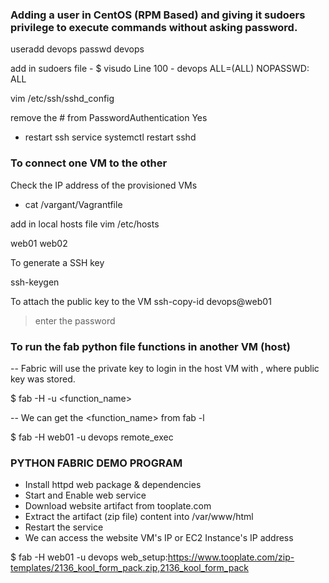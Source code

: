 ### Adding a user in CentOS (RPM Based) and giving it sudoers privilege to execute commands without asking password.

useradd devops
passwd devops
<set password>

add in sudoers file - $ visudo
Line 100 -
devops ALL=(ALL) NOPASSWD: ALL

vim /etc/ssh/sshd_config

remove the # from PasswordAuthentication Yes

- restart ssh service
  systemctl restart sshd

### To connect one VM to the other

Check the IP address of the provisioned VMs

- cat /vargant/Vagrantfile

add in local hosts file
vim /etc/hosts

<ip-address of web01> web01
<ip-address of web02> web02

To generate a SSH key

ssh-keygen

To attach the public key to the VM
ssh-copy-id devops@web01

> enter the password

### To run the fab python file functions in another VM (host)

-- Fabric will use the private key to login in the host VM with <username>, where public key was stored.

$ fab -H <hostname> -u <username> <function_name>

-- We can get the <function_name> from fab -l

$ fab -H web01 -u devops remote_exec

### PYTHON FABRIC DEMO PROGRAM

- Install httpd web package & dependencies
- Start and Enable web service
- Download website artifact from tooplate.com
- Extract the artifact (zip file) content into /var/www/html
- Restart the service
- We can access the website VM's IP or EC2 Instance's IP address

$ fab -H web01 -u devops web_setup:https://www.tooplate.com/zip-templates/2136_kool_form_pack.zip,2136_kool_form_pack

